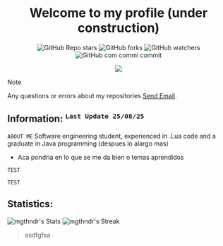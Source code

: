 <div align= "center" >
  <h1 align = "center" >Welcome to my profile (under construction)</h1>
  <p align="center">
  <img alt="GitHub Repo stars" src="https://img.shields.io/github/stars/mgthndr?style=flat-square">
  <img alt="GitHub forks" src="https://img.shields.io/github/forks/mgthndr/Mgthndr?style=flat-square">
  <img alt="GitHub watchers" src="https://img.shields.io/github/watchers/mgthndr/Mgthndr?style=flat-square">
  <img alt="GitHub com commi commit" src="https://img.shields.io/github/last-commit/mgthndr/Mgthndr?style=flat-square">
</p>
</div>

<div align="center">
        <img Visitorsitor Stats" 
            src="https://widgetbite.com/stats/mgthndr"/>  
    </div>



> [!NOTE]
> Any questions or errors about my repositories [Send Email](https://mail.google.com/mail/u/1/#inbox?compose=CllgCJlHDxcZKFRRgmtTpvCKFfWQxdwtRBvHZsnGrfFTBglsRgrTfnMXcHvZSvTJvSRGzKdDbVV).
>

## Information: <sup>`Last Update 25/08/25`</sup>
`ABOUT ME` Software engineering student, experienced in .Lua code and a graduate in Java programming (despues lo alargo mas)

* Aca pondria en lo que se me da bien o temas aprendidos

 `TEST`  

 `TEST` 

## Statistics:
   ![mgthndr's Stats](https://github-readme-stats.vercel.app/api?username=mgthndr&theme=dark&show_icons=true&hide_border=true&count_private=true) ![mgthndr's Streak](https://github-readme-streak-stats.herokuapp.com/?user=mgthndr&theme=dark&hide_border=true)

> asdfgfsa

